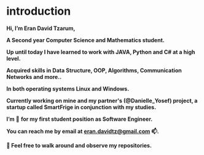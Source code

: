 # introduction

**Hi, I’m Eran David Tzarum,**

**A Second year Computer Science and Mathematics student.**

**Up until today I have learned to work with JAVA, Python and C# at a high level.**

**Acquired skills in Data Structure, OOP, Algorithms, Communication Networks and more..**

**In both operating systems Linux and Windows.**

**Currently working on mine and my partner's (@Danielle_Yosef) project, a startup called SmartFrige in conjunction with my studies.**

**I’m**  **👀** **for my first student position as Software Engineer.**

**You can reach me by email at eran.davidtz@gmail.com 📫.**

**🌱 Feel free to walk around and observe my repositories.**
